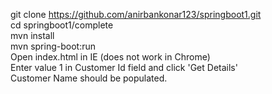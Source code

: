git clone https://github.com/anirbankonar123/springboot1.git <br/>
cd springboot1/complete <br/>
mvn install <br/>
mvn spring-boot:run <br/>
Open index.html in IE (does not work in Chrome) <br/>
Enter value 1 in Customer Id field and click 'Get Details' <br/>
Customer Name should be populated.<br/>